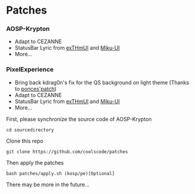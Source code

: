 # Patches

### AOSP-Krypton 
- Adapt to CEZANNE
- StatusBar Lyric from [exTHmUI](https://github.com/exthmui) and [Miku-UI](https://github.com/Miku-UI)
- More...
### PixelExperience
- Bring back kdrag0n's fix for the QS background on light theme (Thanks to [ponces'patch](https://github.com/ponces/treble_build_pe))
- Adapt to CEZANNE
- StatusBar Lyric from [exTHmUI](https://github.com/exthmui) and [Miku-UI](https://github.com/Miku-UI)
- More...

First, please synchronize the source code of AOSP-Krypton

```shell
cd sourcedirectory
```
Clone this repo

```shell
git clone https://github.com/coolscode/patches
```

Then apply the patches

```shell
bash patches/apply.sh (kosp/pe)[Optional]
```

There may be more in the future...
